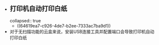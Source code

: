 - ## 打印机自动打印白纸
  collapsed:: true
	- ((64619ea7-c926-4de7-b2ee-7333ac7ba9d1))
- 对于无扫描功能的云盒来说，安装USB连接工具并配置端口会导致打印机自动打印白纸